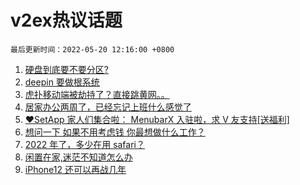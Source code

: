 # v2ex热议话题

`最后更新时间：2022-05-20 12:16:00 +0800`

1. [硬盘到底要不要分区?](https://www.v2ex.com/t/853933)
1. [deepin 要做根系统](https://www.v2ex.com/t/853913)
1. [虎扑移动端被劫持了？直接跳黄网。。](https://www.v2ex.com/t/853925)
1. [居家办公两周了，已经忘记上班什么感觉了](https://www.v2ex.com/t/853972)
1. [❤️SetApp 家人们集合啦： MenubarX 入驻啦，求 V 友支持[送福利]](https://www.v2ex.com/t/854039)
1. [想问一下 如果不用考虑钱 你最想做什么工作？](https://www.v2ex.com/t/854111)
1. [2022 年了，多少在用 safari？](https://www.v2ex.com/t/854007)
1. [闲置在家,迷茫不知道怎么办](https://www.v2ex.com/t/854070)
1. [iPhone12 还可以再战几年](https://www.v2ex.com/t/854065)

